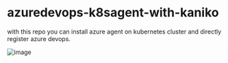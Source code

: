 # azuredevops-k8sagent-with-kaniko

with this repo you can install azure agent on kubernetes cluster and directly register azure devops. 

![image](https://github.com/user-attachments/assets/3965d631-ad28-45dd-8c58-a796d90fcd9f)
